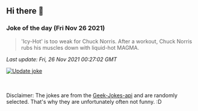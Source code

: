 ## Hi there 👋

### Joke of the day (Fri Nov 26 2021)
<!-- joke -->
>'Icy-Hot' is too weak for Chuck Norris. After a workout, Chuck Norris rubs his muscles down with liquid-hot MAGMA.
<!-- /joke -->

*Last update: Fri, 26 Nov 2021 00:27:02 GMT*

[![Update joke](https://github.com/nclskfm/nclskfm/actions/workflows/joke.yml/badge.svg)](https://github.com/nclskfm/nclskfm/actions/workflows/joke.yml)

<br><br>
Disclaimer: The jokes are from the [Geek-Jokes-api](https://github.com/sameerkumar18/geek-joke-api) and are randomly selected. That's why they are unfortunately often not funny. :D
